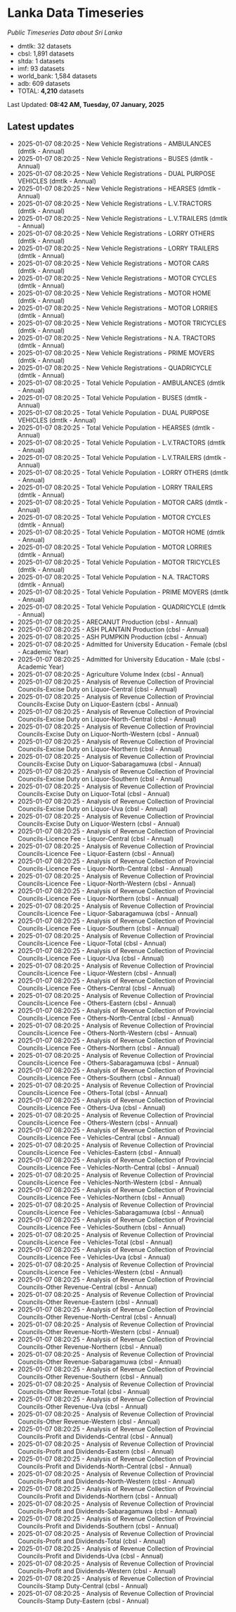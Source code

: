 # Lanka Data Timeseries
*Public Timeseries Data about Sri Lanka*

* dmtlk: 32 datasets
* cbsl: 1,891 datasets
* sltda: 1 datasets
* imf: 93 datasets
* world_bank: 1,584 datasets
* adb: 609 datasets
* TOTAL: **4,210** datasets

Last Updated: **08:42 AM, Tuesday, 07 January, 2025**

## Latest updates

* 2025-01-07 08:20:25 - New Vehicle Registrations - AMBULANCES (dmtlk - Annual)
* 2025-01-07 08:20:25 - New Vehicle Registrations - BUSES (dmtlk - Annual)
* 2025-01-07 08:20:25 - New Vehicle Registrations - DUAL PURPOSE VEHICLES (dmtlk - Annual)
* 2025-01-07 08:20:25 - New Vehicle Registrations - HEARSES (dmtlk - Annual)
* 2025-01-07 08:20:25 - New Vehicle Registrations - L.V.TRACTORS (dmtlk - Annual)
* 2025-01-07 08:20:25 - New Vehicle Registrations - L.V.TRAILERS (dmtlk - Annual)
* 2025-01-07 08:20:25 - New Vehicle Registrations - LORRY OTHERS (dmtlk - Annual)
* 2025-01-07 08:20:25 - New Vehicle Registrations - LORRY TRAILERS (dmtlk - Annual)
* 2025-01-07 08:20:25 - New Vehicle Registrations - MOTOR CARS (dmtlk - Annual)
* 2025-01-07 08:20:25 - New Vehicle Registrations - MOTOR CYCLES (dmtlk - Annual)
* 2025-01-07 08:20:25 - New Vehicle Registrations - MOTOR HOME (dmtlk - Annual)
* 2025-01-07 08:20:25 - New Vehicle Registrations - MOTOR LORRIES (dmtlk - Annual)
* 2025-01-07 08:20:25 - New Vehicle Registrations - MOTOR TRICYCLES (dmtlk - Annual)
* 2025-01-07 08:20:25 - New Vehicle Registrations - N.A. TRACTORS (dmtlk - Annual)
* 2025-01-07 08:20:25 - New Vehicle Registrations - PRIME MOVERS (dmtlk - Annual)
* 2025-01-07 08:20:25 - New Vehicle Registrations - QUADRICYCLE (dmtlk - Annual)
* 2025-01-07 08:20:25 - Total Vehicle Population - AMBULANCES (dmtlk - Annual)
* 2025-01-07 08:20:25 - Total Vehicle Population - BUSES (dmtlk - Annual)
* 2025-01-07 08:20:25 - Total Vehicle Population - DUAL PURPOSE VEHICLES (dmtlk - Annual)
* 2025-01-07 08:20:25 - Total Vehicle Population - HEARSES (dmtlk - Annual)
* 2025-01-07 08:20:25 - Total Vehicle Population - L.V.TRACTORS (dmtlk - Annual)
* 2025-01-07 08:20:25 - Total Vehicle Population - L.V.TRAILERS (dmtlk - Annual)
* 2025-01-07 08:20:25 - Total Vehicle Population - LORRY OTHERS (dmtlk - Annual)
* 2025-01-07 08:20:25 - Total Vehicle Population - LORRY TRAILERS (dmtlk - Annual)
* 2025-01-07 08:20:25 - Total Vehicle Population - MOTOR CARS (dmtlk - Annual)
* 2025-01-07 08:20:25 - Total Vehicle Population - MOTOR CYCLES (dmtlk - Annual)
* 2025-01-07 08:20:25 - Total Vehicle Population - MOTOR HOME (dmtlk - Annual)
* 2025-01-07 08:20:25 - Total Vehicle Population - MOTOR LORRIES (dmtlk - Annual)
* 2025-01-07 08:20:25 - Total Vehicle Population - MOTOR TRICYCLES (dmtlk - Annual)
* 2025-01-07 08:20:25 - Total Vehicle Population - N.A. TRACTORS (dmtlk - Annual)
* 2025-01-07 08:20:25 - Total Vehicle Population - PRIME MOVERS (dmtlk - Annual)
* 2025-01-07 08:20:25 - Total Vehicle Population - QUADRICYCLE (dmtlk - Annual)
* 2025-01-07 08:20:25 - ARECANUT Production (cbsl - Annual)
* 2025-01-07 08:20:25 - ASH PLANTAIN Production (cbsl - Annual)
* 2025-01-07 08:20:25 - ASH PUMPKIN Production (cbsl - Annual)
* 2025-01-07 08:20:25 - Admitted for University Education - Female (cbsl - Academic Year)
* 2025-01-07 08:20:25 - Admitted for University Education - Male (cbsl - Academic Year)
* 2025-01-07 08:20:25 - Agriculture Volume Index (cbsl - Annual)
* 2025-01-07 08:20:25 - Analysis of Revenue Collection of Provincial Councils-Excise Duty on Liquor-Central (cbsl - Annual)
* 2025-01-07 08:20:25 - Analysis of Revenue Collection of Provincial Councils-Excise Duty on Liquor-Eastern (cbsl - Annual)
* 2025-01-07 08:20:25 - Analysis of Revenue Collection of Provincial Councils-Excise Duty on Liquor-North-Central (cbsl - Annual)
* 2025-01-07 08:20:25 - Analysis of Revenue Collection of Provincial Councils-Excise Duty on Liquor-North-Western (cbsl - Annual)
* 2025-01-07 08:20:25 - Analysis of Revenue Collection of Provincial Councils-Excise Duty on Liquor-Northern (cbsl - Annual)
* 2025-01-07 08:20:25 - Analysis of Revenue Collection of Provincial Councils-Excise Duty on Liquor-Sabaragamuwa (cbsl - Annual)
* 2025-01-07 08:20:25 - Analysis of Revenue Collection of Provincial Councils-Excise Duty on Liquor-Southern (cbsl - Annual)
* 2025-01-07 08:20:25 - Analysis of Revenue Collection of Provincial Councils-Excise Duty on Liquor-Total (cbsl - Annual)
* 2025-01-07 08:20:25 - Analysis of Revenue Collection of Provincial Councils-Excise Duty on Liquor-Uva (cbsl - Annual)
* 2025-01-07 08:20:25 - Analysis of Revenue Collection of Provincial Councils-Excise Duty on Liquor-Western (cbsl - Annual)
* 2025-01-07 08:20:25 - Analysis of Revenue Collection of Provincial Councils-Licence Fee - Liquor-Central (cbsl - Annual)
* 2025-01-07 08:20:25 - Analysis of Revenue Collection of Provincial Councils-Licence Fee - Liquor-Eastern (cbsl - Annual)
* 2025-01-07 08:20:25 - Analysis of Revenue Collection of Provincial Councils-Licence Fee - Liquor-North-Central (cbsl - Annual)
* 2025-01-07 08:20:25 - Analysis of Revenue Collection of Provincial Councils-Licence Fee - Liquor-North-Western (cbsl - Annual)
* 2025-01-07 08:20:25 - Analysis of Revenue Collection of Provincial Councils-Licence Fee - Liquor-Northern (cbsl - Annual)
* 2025-01-07 08:20:25 - Analysis of Revenue Collection of Provincial Councils-Licence Fee - Liquor-Sabaragamuwa (cbsl - Annual)
* 2025-01-07 08:20:25 - Analysis of Revenue Collection of Provincial Councils-Licence Fee - Liquor-Southern (cbsl - Annual)
* 2025-01-07 08:20:25 - Analysis of Revenue Collection of Provincial Councils-Licence Fee - Liquor-Total (cbsl - Annual)
* 2025-01-07 08:20:25 - Analysis of Revenue Collection of Provincial Councils-Licence Fee - Liquor-Uva (cbsl - Annual)
* 2025-01-07 08:20:25 - Analysis of Revenue Collection of Provincial Councils-Licence Fee - Liquor-Western (cbsl - Annual)
* 2025-01-07 08:20:25 - Analysis of Revenue Collection of Provincial Councils-Licence Fee - Others-Central (cbsl - Annual)
* 2025-01-07 08:20:25 - Analysis of Revenue Collection of Provincial Councils-Licence Fee - Others-Eastern (cbsl - Annual)
* 2025-01-07 08:20:25 - Analysis of Revenue Collection of Provincial Councils-Licence Fee - Others-North-Central (cbsl - Annual)
* 2025-01-07 08:20:25 - Analysis of Revenue Collection of Provincial Councils-Licence Fee - Others-North-Western (cbsl - Annual)
* 2025-01-07 08:20:25 - Analysis of Revenue Collection of Provincial Councils-Licence Fee - Others-Northern (cbsl - Annual)
* 2025-01-07 08:20:25 - Analysis of Revenue Collection of Provincial Councils-Licence Fee - Others-Sabaragamuwa (cbsl - Annual)
* 2025-01-07 08:20:25 - Analysis of Revenue Collection of Provincial Councils-Licence Fee - Others-Southern (cbsl - Annual)
* 2025-01-07 08:20:25 - Analysis of Revenue Collection of Provincial Councils-Licence Fee - Others-Total (cbsl - Annual)
* 2025-01-07 08:20:25 - Analysis of Revenue Collection of Provincial Councils-Licence Fee - Others-Uva (cbsl - Annual)
* 2025-01-07 08:20:25 - Analysis of Revenue Collection of Provincial Councils-Licence Fee - Others-Western (cbsl - Annual)
* 2025-01-07 08:20:25 - Analysis of Revenue Collection of Provincial Councils-Licence Fee - Vehicles-Central (cbsl - Annual)
* 2025-01-07 08:20:25 - Analysis of Revenue Collection of Provincial Councils-Licence Fee - Vehicles-Eastern (cbsl - Annual)
* 2025-01-07 08:20:25 - Analysis of Revenue Collection of Provincial Councils-Licence Fee - Vehicles-North-Central (cbsl - Annual)
* 2025-01-07 08:20:25 - Analysis of Revenue Collection of Provincial Councils-Licence Fee - Vehicles-North-Western (cbsl - Annual)
* 2025-01-07 08:20:25 - Analysis of Revenue Collection of Provincial Councils-Licence Fee - Vehicles-Northern (cbsl - Annual)
* 2025-01-07 08:20:25 - Analysis of Revenue Collection of Provincial Councils-Licence Fee - Vehicles-Sabaragamuwa (cbsl - Annual)
* 2025-01-07 08:20:25 - Analysis of Revenue Collection of Provincial Councils-Licence Fee - Vehicles-Southern (cbsl - Annual)
* 2025-01-07 08:20:25 - Analysis of Revenue Collection of Provincial Councils-Licence Fee - Vehicles-Total (cbsl - Annual)
* 2025-01-07 08:20:25 - Analysis of Revenue Collection of Provincial Councils-Licence Fee - Vehicles-Uva (cbsl - Annual)
* 2025-01-07 08:20:25 - Analysis of Revenue Collection of Provincial Councils-Licence Fee - Vehicles-Western (cbsl - Annual)
* 2025-01-07 08:20:25 - Analysis of Revenue Collection of Provincial Councils-Other Revenue-Central (cbsl - Annual)
* 2025-01-07 08:20:25 - Analysis of Revenue Collection of Provincial Councils-Other Revenue-Eastern (cbsl - Annual)
* 2025-01-07 08:20:25 - Analysis of Revenue Collection of Provincial Councils-Other Revenue-North-Central (cbsl - Annual)
* 2025-01-07 08:20:25 - Analysis of Revenue Collection of Provincial Councils-Other Revenue-North-Western (cbsl - Annual)
* 2025-01-07 08:20:25 - Analysis of Revenue Collection of Provincial Councils-Other Revenue-Northern (cbsl - Annual)
* 2025-01-07 08:20:25 - Analysis of Revenue Collection of Provincial Councils-Other Revenue-Sabaragamuwa (cbsl - Annual)
* 2025-01-07 08:20:25 - Analysis of Revenue Collection of Provincial Councils-Other Revenue-Southern (cbsl - Annual)
* 2025-01-07 08:20:25 - Analysis of Revenue Collection of Provincial Councils-Other Revenue-Total (cbsl - Annual)
* 2025-01-07 08:20:25 - Analysis of Revenue Collection of Provincial Councils-Other Revenue-Uva (cbsl - Annual)
* 2025-01-07 08:20:25 - Analysis of Revenue Collection of Provincial Councils-Other Revenue-Western (cbsl - Annual)
* 2025-01-07 08:20:25 - Analysis of Revenue Collection of Provincial Councils-Profit and Dividends-Central (cbsl - Annual)
* 2025-01-07 08:20:25 - Analysis of Revenue Collection of Provincial Councils-Profit and Dividends-Eastern (cbsl - Annual)
* 2025-01-07 08:20:25 - Analysis of Revenue Collection of Provincial Councils-Profit and Dividends-North-Central (cbsl - Annual)
* 2025-01-07 08:20:25 - Analysis of Revenue Collection of Provincial Councils-Profit and Dividends-North-Western (cbsl - Annual)
* 2025-01-07 08:20:25 - Analysis of Revenue Collection of Provincial Councils-Profit and Dividends-Northern (cbsl - Annual)
* 2025-01-07 08:20:25 - Analysis of Revenue Collection of Provincial Councils-Profit and Dividends-Sabaragamuwa (cbsl - Annual)
* 2025-01-07 08:20:25 - Analysis of Revenue Collection of Provincial Councils-Profit and Dividends-Southern (cbsl - Annual)
* 2025-01-07 08:20:25 - Analysis of Revenue Collection of Provincial Councils-Profit and Dividends-Total (cbsl - Annual)
* 2025-01-07 08:20:25 - Analysis of Revenue Collection of Provincial Councils-Profit and Dividends-Uva (cbsl - Annual)
* 2025-01-07 08:20:25 - Analysis of Revenue Collection of Provincial Councils-Profit and Dividends-Western (cbsl - Annual)
* 2025-01-07 08:20:25 - Analysis of Revenue Collection of Provincial Councils-Stamp Duty-Central (cbsl - Annual)
* 2025-01-07 08:20:25 - Analysis of Revenue Collection of Provincial Councils-Stamp Duty-Eastern (cbsl - Annual)